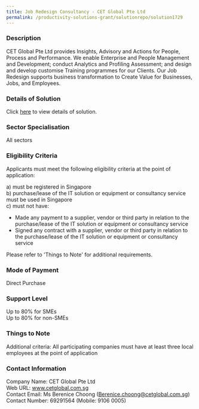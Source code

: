 ```yaml
---
title: Job Redesign Consultancy - CET Global Pte Ltd 
permalink: /productivity-solutions-grant/solutionrepo/solution1729
---
```


### Description

CET Global Pte Ltd provides Insights, Advisory and Actions for People, Process and Performance. We enable Enterprise and People Management and Development; conduct Analytics and Profiling Assessment; and design and develop customise Training programmes for our Clients. Our Job Redesign supports business transformation to Create Value for Businesses, Jobs, and Employees.

### Details of Solution

Click <a href='https://www.gobusiness.gov.sg/images/psg/CaseStudybyCETGlobalPteLtd_v1.pdf.pdf' target='_blank' rel='noopener'>here</a> to view details of solution.

### Sector Specialisation

All sectors

### Eligibility Criteria

Applicants must meet the following eligibility criteria at the point of application:

a) must be registered in Singapore <br>
b) purchase/lease of the IT solution or equipment or consultancy service must be used in Singapore <br>
c) must not have:
- Made any payment to a supplier, vendor or third party in relation to the purchase/lease of the IT solution or equipment or consultancy service
- Signed any contract with a supplier, vendor or third party in relation to the purchase/lease of the IT solution or equipment or consultancy service

Please refer to 'Things to Note' for additional requirements.

### Mode of Payment
Direct Purchase

### Support Level
Up to 80% for SMEs <br>
Up to 80% for non-SMEs

### Things to Note
Additional criteria: All participating companies must have at least three local employees at the point of application

### Contact Information
Company Name: CET Global Pte Ltd<br>Web URL: www.cetglobal.com.sg <br>Contact Email: Ms Berenice Choong (Berenice.choong@cetglobal.com.sg)<br>Contact Number: 69291564 (Mobile: 9106 0005)

